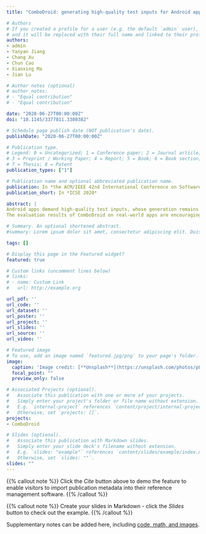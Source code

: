 ```yaml
---
title: "ComboDroid: generating high-quality test inputs for Android apps via use case combinations"

# Authors
# If you created a profile for a user (e.g. the default `admin` user), write the username (folder name) here 
# and it will be replaced with their full name and linked to their profile.
authors:
- admin
- Yanyan Jiang
- Chang Xu
- Chun Cao
- Xiaoxing Ma
- Jian Lu

# Author notes (optional)
# author_notes:
# - "Equal contribution"
# - "Equal contribution"

date: "2020-06-27T00:00:00Z"
doi: "10.1145/3377811.3380382"

# Schedule page publish date (NOT publication's date).
publishDate: "2020-06-27T00:00:00Z"

# Publication type.
# Legend: 0 = Uncategorized; 1 = Conference paper; 2 = Journal article;
# 3 = Preprint / Working Paper; 4 = Report; 5 = Book; 6 = Book section;
# 7 = Thesis; 8 = Patent
publication_types: ["1"]

# Publication name and optional abbreviated publication name.
publication: In *the ACM/IEEE 42nd International Conference on Software Engineering*
publication_short: In *ICSE 2020*

abstract: |
Android apps demand high-quality test inputs, whose generation remains an open challenge. Existing techniques fall short on exploring complex app functionalities reachable only by a long, meaningful, and effective test input. Observing that such test inputs can usually be decomposed into relatively independent short use cases, this paper presents ComboDroid, a fundamentally different Android app testing framework. ComboDroid obtains use cases for manifesting a specific app functionality (either manually provided or automatically extracted), and systematically enumerates the combinations of use cases, yielding high-quality test inputs. 
The evaluation results of ComboDroid on real-world apps are encouraging. Our fully automatic variant outperformed the best existing technique APE by covering 4.6% more code (APE only outperformed Monkey by 2.1%), and revealed four previously unknown bugs in extensively tested subjects. Our semi-automatic variant boosts the manual use cases obtained with little manual labor, achieving a comparable coverage (only 3.2% less) with a white-box human testing expert.

# Summary. An optional shortened abstract.
#summary: Lorem ipsum dolor sit amet, consectetur adipiscing elit. Duis posuere tellus ac convallis placerat. Proin tincidunt magna sed ex sollicitudin condimentum.

tags: []

# Display this page in the Featured widget?
featured: true

# Custom links (uncomment lines below)
# links:
# - name: Custom Link
#   url: http://example.org

url_pdf: ''
url_code: ''
url_dataset: ''
url_poster: ''
url_project: ''
url_slides: ''
url_source: ''
url_video: ''

# Featured image
# To use, add an image named `featured.jpg/png` to your page's folder. 
image:
  caption: 'Image credit: [**Unsplash**](https://unsplash.com/photos/pLCdAaMFLTE)'
  focal_point: ""
  preview_only: false

# Associated Projects (optional).
#   Associate this publication with one or more of your projects.
#   Simply enter your project's folder or file name without extension.
#   E.g. `internal-project` references `content/project/internal-project/index.md`.
#   Otherwise, set `projects: []`.
projects:
- ComboDroid

# Slides (optional).
#   Associate this publication with Markdown slides.
#   Simply enter your slide deck's filename without extension.
#   E.g. `slides: "example"` references `content/slides/example/index.md`.
#   Otherwise, set `slides: ""`.
slides: ""
---
```


{{% callout note %}}
Click the *Cite* button above to demo the feature to enable visitors to import publication metadata into their reference management software.
{{% /callout %}}

{{% callout note %}}
Create your slides in Markdown - click the *Slides* button to check out the example.
{{% /callout %}}

Supplementary notes can be added here, including [code, math, and images](https://wowchemy.com/docs/writing-markdown-latex/).
